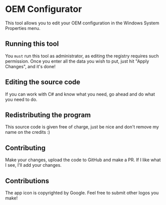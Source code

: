 # OEM Configurator

This tool allows you to edit your OEM configuration in the Windows System Properties menu.

## Running this tool

You `must` run this tool as administrator, as editing the registry requires such permission. Once you enter all the data you wish to put, just hit "Apply Changes", and it's done!

## Editing the source code

If you can work with C# and know what you need, go ahead and do what you need to do.

## Redistributing the program

This source code is given free of charge, just be nice and don't remove my name on the credits :)

## Contributing

Make your changes, upload the code to GitHub and make a PR. If I like what I see, I'll add your changes.

## Contributions

The app icon is copyrighted by Google. Feel free to submit other logos you make!
